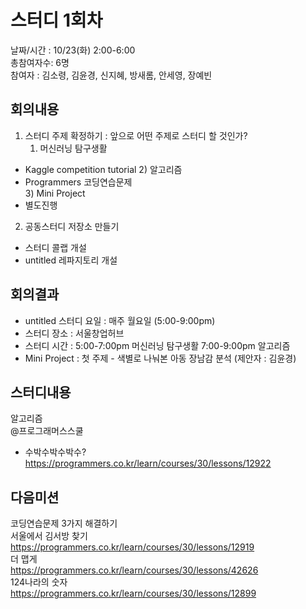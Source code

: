 # 스터디 1회차
 
날짜/시간 : 10/23(화)  2:00-6:00  
총참여자수: 6명   
참여자 : 김소령, 김윤경, 신지혜, 방새롬, 안세영, 장예빈  

## 회의내용	
1. 스터디 주제 확정하기 : 앞으로 어떤 주제로 스터디 할 것인가?  
   1) 머신러닝 탐구생활  
 - Kaggle competition tutorial
   2) 알고리즘  
 - Programmers 코딩연습문제  
   3) Mini Project   
  - 별도진행  

2. 공동스터디 저장소 만들기
 - 스터디 콜랩 개설
 - untitled 레파지토리 개설

## 회의결과
- untitled 스터디 요일 : 매주 월요일 (5:00-9:00pm)
- 스터디 장소 : 서울창업허브
- 스터디 시간 : 5:00-7:00pm  머신러닝 탐구생활 
                7:00-9:00pm  알고리즘
- Mini Project : 첫 주제 - 색별로 나눠본 아동 장남감 분석 (제안자 : 김윤경)  

## 스터디내용  
알고리즘  
@프로그래머스스쿨
- 수박수박수박수?  
https://programmers.co.kr/learn/courses/30/lessons/12922  

## 다음미션
코딩연습문제 3가지 해결하기  
서울에서 김서방 찾기  
https://programmers.co.kr/learn/courses/30/lessons/12919  
더 맵게  
https://programmers.co.kr/learn/courses/30/lessons/42626  
124나라의 숫자  
https://programmers.co.kr/learn/courses/30/lessons/12899  

	
